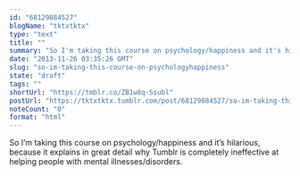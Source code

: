 ```yaml
---
id: "68129884527"
blogName: "tktxtktx"
type: "text"
title: ""
summary: "So I'm taking this course on psychology/happiness and it's hilarious, because it explains in great detail why Tumblr is..."
date: "2013-11-26 03:35:26 GMT"
slug: "so-im-taking-this-course-on-psychologyhappiness"
state: "draft"
tags: ""
shortUrl: "https://tmblr.co/ZB1w8q-Ssubl"
postUrl: "https://tktxtktx.tumblr.com/post/68129884527/so-im-taking-this-course-on-psychologyhappiness"
noteCount: "0"
format: "html"
---
```


So I’m taking this course on psychology/happiness and it’s hilarious, because it explains in great detail why Tumblr is completely ineffective at helping people with mental illnesses/disorders.